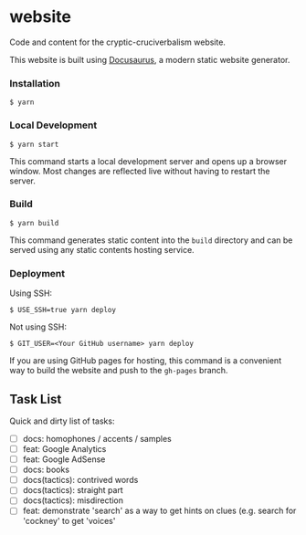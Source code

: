 # website

Code and content for the cryptic-cruciverbalism website.


This website is built using [Docusaurus](https://docusaurus.io/), a modern static website generator.

### Installation

```
$ yarn
```

### Local Development

```
$ yarn start
```

This command starts a local development server and opens up a browser window. Most changes are reflected live without having to restart the server.

### Build

```
$ yarn build
```

This command generates static content into the `build` directory and can be served using any static contents hosting service.

### Deployment

Using SSH:

```
$ USE_SSH=true yarn deploy
```

Not using SSH:

```
$ GIT_USER=<Your GitHub username> yarn deploy
```

If you are using GitHub pages for hosting, this command is a convenient way to build the website and push to the `gh-pages` branch.

## Task List

Quick and dirty list of tasks:

- [ ] docs: homophones / accents / samples
- [ ] feat: Google Analytics
- [ ] feat: Google AdSense
- [ ] docs: books
- [ ] docs(tactics): contrived words
- [ ] docs(tactics): straight part
- [ ] docs(tactics): misdirection
- [ ] feat: demonstrate 'search' as a way to get hints on clues (e.g. search for 'cockney' to get 'voices'
